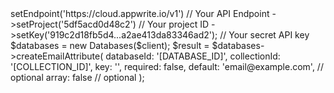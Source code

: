 <?php

use Appwrite\Client;
use Appwrite\Services\Databases;

$client = (new Client())
    ->setEndpoint('https://cloud.appwrite.io/v1') // Your API Endpoint
    ->setProject('5df5acd0d48c2') // Your project ID
    ->setKey('919c2d18fb5d4...a2ae413da83346ad2'); // Your secret API key

$databases = new Databases($client);

$result = $databases->createEmailAttribute(
    databaseId: '[DATABASE_ID]',
    collectionId: '[COLLECTION_ID]',
    key: '',
    required: false,
    default: 'email@example.com', // optional
    array: false // optional
);